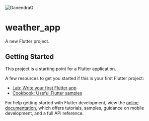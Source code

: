 
![DanendraG](https://github.com/DanendraGafrila25/Tugas2_Proyek4_weatherApp/assets/123918948/a97ce0b3-69c9-47b0-a6dd-8c02580fda32)

# weather_app

A new Flutter project.

## Getting Started

This project is a starting point for a Flutter application.

A few resources to get you started if this is your first Flutter project:

- [Lab: Write your first Flutter app](https://docs.flutter.dev/get-started/codelab)
- [Cookbook: Useful Flutter samples](https://docs.flutter.dev/cookbook)

For help getting started with Flutter development, view the
[online documentation](https://docs.flutter.dev/), which offers tutorials,
samples, guidance on mobile development, and a full API reference.
